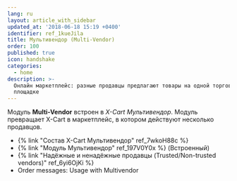 ```yaml
---
lang: ru
layout: article_with_sidebar
updated_at: '2018-06-18 15:19 +0400'
identifier: ref_1kueJila
title: Мультивендор (Multi-Vendor)
order: 100
published: true
icon: handshake
categories:
  - home
description: >-
  Онлайн маркетплейс: разные продавцы предлагают товары на одной торговой
  площадке
---
```

Модуль **Multi-Vendor** встроен в _X-Cart Мультивендор_. Модуль превращает X-Cart в маркетплейс, в котором действуют несколько продавцов.

   *   {% link "Состав X-Cart Мультивендор" ref_7wkoH88c %}
   *   {% link "Модуль Мультивендор" ref_197V0Y0x %} (Встроенный)
   *   {% link "Надёжные и ненадёжные продавцы (Trusted/Non-trusted vendors)" ref_6yi6OjKi %}
   *   Order messages: Usage with Multivendor
